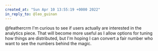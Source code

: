 ```yaml
---
created_at: "Sun Apr 10 13:55:19 +0000 2022"
in_reply_to: @leo_guinan
---
```


@feathercrm I'm curious to see if users actually are interested in the analytics piece. That will become more useful as I allow options for tuning how things are distributed, but I'm hoping I can convert a fair number who want to see the numbers behind the magic.